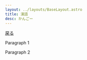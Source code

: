 ```yaml
---
layout: ../layouts/BaseLayout.astro
title: 漢語
desc: かんごー
---
```




[戻る](/.)

Paragraph 1

Paragraph 2
